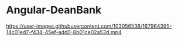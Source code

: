 # Angular-DeanBank


https://user-images.githubusercontent.com/103056538/167964395-14c01ed7-f434-45ef-add0-8b01ce02a53d.mp4


